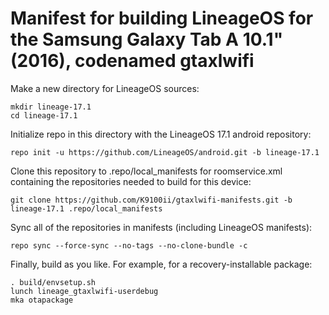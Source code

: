 # Manifest for building LineageOS for the Samsung Galaxy Tab A 10.1" (2016), codenamed gtaxlwifi

Make a new directory for LineageOS sources:
```
mkdir lineage-17.1
cd lineage-17.1
```

Initialize repo in this directory with the LineageOS 17.1 android repository:
```
repo init -u https://github.com/LineageOS/android.git -b lineage-17.1
```

Clone this repository to .repo/local_manifests for roomservice.xml containing the repositories needed to build for this device:
```
git clone https://github.com/K9100ii/gtaxlwifi-manifests.git -b lineage-17.1 .repo/local_manifests
```

Sync all of the repositories in manifests (including LineageOS manifests):
```
repo sync --force-sync --no-tags --no-clone-bundle -c
```

Finally, build as you like. For example, for a recovery-installable package:
```
. build/envsetup.sh
lunch lineage_gtaxlwifi-userdebug
mka otapackage
```
